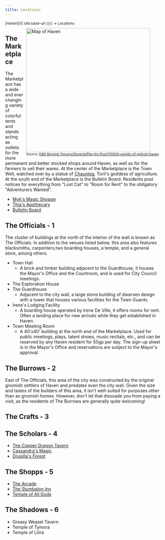 ```yaml
---
title: Locations
---
```


<span style="font-size:smaller;">
  [Haven]({{ site.base-url }}/) -> Locations
</span>

<figure style="float:right; margin:8px;">
  <img src="https://i.imgur.com/Ws9aUIZ.png?1" style="width:400px;" alt="Map of Haven" />
  <figcaption style="font-size:8pt; text-align:center;">Source:
    <a href="https://www.dndbeyond.com/forums/d-d-beyond-general/play-by-post/110004-worlds-of-pphost-haven?comment=1">D&D Beyond: Forums/General/Play-by-Post/110004-worlds-of-pphost-haven</a>
  </figcaption>
</figure>

<div style="clear:none;" markdown="1">

## The Marketplace

The Marketplace has a wide and ever changing variety of colorful tents and stands acting as outlets for the more permanent and better stocked shops around Haven, as well as for the farmers to sell their wares.  At the center of the Marketplace is the Town Well, watched over by a statue of [Chauntea](https://forgottenrealms.fandom.com/wiki/Chauntea), Toril's goddess of agriculture.  At the south end of the Marketplace is the Bulletin Board.  Residents post notices for everything from "Lost Cat" to "Room for Rent" to the obligatory "Adventurers Wanted".

* [Myk's Magic Shoppe](marketplace/myks_magic_shoppe)
* [Thia's Apothecary](marketplace/thias_apothecary)
* [Bulletin Board](http://vesselonline.org/cgi-bin/pphost_bb.cgi)

## The Officials - 1

The cluster of buildings at the north of the interior of the wall is known as The Officials.  In addition to the venues listed below, this area also features blacksmiths, carpenters,two boarding houses, a temple, and a general store, among others.

* Town Hall
  * A brick and timber building adjacent to the Guardhouse, it houses the Mayor's Office and the Courtroom, and is used for City Council meetings.
* The Exploration House
* The Guardhouse
  * Adjacent to the city wall, a large stone building of dwarven design with a tower that houses various facilities for the Town Guards.
* Irene's Lodging Facility
  * A boarding house operated by Irene De Ville, it offers rooms for rent.  Often a landing place for new arrivals while they get established in Haven.
* Town Meeting Room
  * A 40'x40' building at the north end of the Marketplace.  Used for public meetings, plays, talent shows, music recitals, etc., and can be reserved by any Haven resident for 50gp per day.  The sign-up sheet is in the Mayor's Office and reservations are subject to the Mayor's approval.

## The Burrows - 2

East of The Officials, this area of the city was constructed by the original gnomish settlers of Haven and predates even the city wall.  Given the size and tastes of the builders of this area, it isn't well-suited for purposes other than as gnomish homes.  However, don't let that dissuade you from paying a visit, as the residents of The Burrows are generally quite welcoming!

## The Crafts - 3

## The Scholars - 4

* [The Copper Dragon Tavern](scholars/the_copper_dragon_tavern)
* [Cassandra's Magic](scholars/cassandras_magic)
* [Drusilla's Forest](scholars/drusillas_forest)

## The Shopps - 5

* [The Arcade](shopps/the_arcade)
* [The Stumbalon Inn](shopps/the_stumbalon_inn)
* [Temple of All Gods](shopps/temple_of_all_gods)

## The Shadows - 6

* Greasy Weasel Tavern
* Temple of Tymora
* Temple of Lliira

</div>
